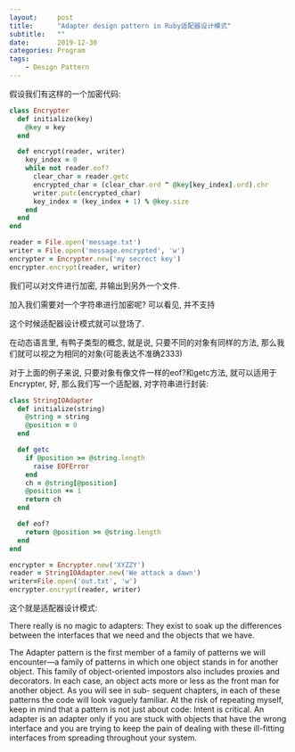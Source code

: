 ```yaml
---
layout:     post
title:      "Adapter design pattern in Ruby适配器设计模式"
subtitle:   ""
date:       2019-12-30
categories: Program
tags:
    - Design Pattern
---
```


假设我们有这样的一个加密代码:

```ruby
class Encrypter
  def initialize(key)
    @key = key
  end

  def encrypt(reader, writer)
    key_index = 0
    while not reader.eof?
      clear_char = reader.getc
      encrypted_char = (clear_char.ord ^ @key[key_index].ord).chr
      writer.putc(encrypted_char)
      key_index = (key_index + 1) % @key.size
    end
  end
end

reader = File.open('message.txt')
writer = File.open('message.encrypted', 'w')
encrypter = Encrypter.new('my secrect key')
encrypter.encrypt(reader, writer)
```

我们可以对文件进行加密, 并输出到另外一个文件.

加入我们需要对一个字符串进行加密呢? 可以看见, 并不支持

这个时候适配器设计模式就可以登场了.

在动态语言里, 有鸭子类型的概念, 就是说, 只要不同的对象有同样的方法, 那么我们就可以视之为相同的对象(可能表达不准确2333)

对于上面的例子来说, 只要对象有像文件一样的eof?和getc方法, 就可以适用于Encrypter, 好, 那么我们写一个适配器, 对字符串进行封装:

```ruby
class StringIOAdapter
  def initialize(string)
    @string = string
    @position = 0
  end

  def getc
    if @position >= @string.length
      raise EOFError
    end
    ch = @string[@position]
    @position += 1
    return ch
  end

  def eof?
    return @position >= @string.length
  end
end

encrypter = Encrypter.new('XYZZY')
reader = StringIOAdapter.new('We attack a dawn')
writer=File.open('out.txt', 'w')
encrypter.encrypt(reader, writer)
```

这个就是适配器设计模式:

There really is no magic to adapters: They exist to soak up the differences between the interfaces that we need and the objects that we have.

The Adapter pattern is the first member of a family of patterns we will encounter—a family of patterns in which one object stands in for another object. This family of object-oriented impostors also includes proxies and decorators. In each case, an object acts more or less as the front man for another object. As you will see in sub- sequent chapters, in each of these patterns the code will look vaguely familiar. At the risk of repeating myself, keep in mind that a pattern is not just about code: Intent is critical. An adapter is an adapter only if you are stuck with objects that have the wrong interface and you are trying to keep the pain of dealing with these ill-fitting interfaces from spreading throughout your system.
